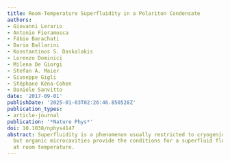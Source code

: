```yaml
---
title: Room-Temperature Superfluidity in a Polariton Condensate
authors:
- Giovanni Lerario
- Antonio Fieramosca
- Fábio Barachati
- Dario Ballarini
- Konstantinos S. Daskalakis
- Lorenzo Dominici
- Milena De Giorgi
- Stefan A. Maier
- Giuseppe Gigli
- Stéphane Kéna-Cohen
- Daniele Sanvitto
date: '2017-09-01'
publishDate: '2025-01-03T02:26:46.850528Z'
publication_types:
- article-journal
publication: '*Nature Phys*'
doi: 10.1038/nphys4147
abstract: Superfluidity is a phenomenon usually restricted to cryogenic temperatures,
  but organic microcavities provide the conditions for a superfluid flow of polaritons
  at room temperature.
---
```

